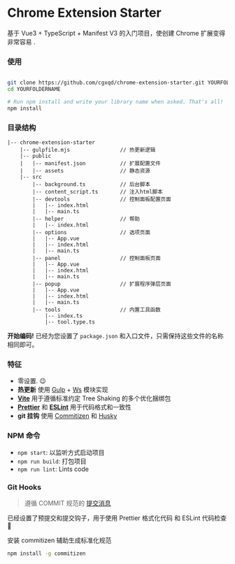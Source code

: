 # Chrome Extension Starter

基于 Vue3 + TypeScript + Manifest V3 的入门项目，使创建 Chrome 扩展变得非常容易 .

### 使用

```bash

git clone https://github.com/cgxqd/chrome-extension-starter.git YOURFOLDERNAME
cd YOURFOLDERNAME

# Run npm install and write your library name when asked. That's all!
npm install
```

### 目录结构
```
|-- chrome-extension-starter
    |-- gulpfile.mjs                // 热更新逻辑
    |-- public
    |   |-- manifest.json           // 扩展配置文件
    |   |-- assets                  // 静态资源
    |-- src
        |-- background.ts           // 后台脚本
        |-- content_script.ts       // 注入html脚本
        |-- devtools                // 控制面板配置页面
        |   |-- index.html
        |   |-- main.ts
        |-- helper                  // 帮助
        |   |-- index.html
        |-- options                 // 选项页面
        |   |-- App.vue
        |   |-- index.html
        |   |-- main.ts
        |-- panel                   // 控制面板页面
        |   |-- App.vue
        |   |-- index.html
        |   |-- main.ts
        |-- popup                   // 扩展程序弹层页面
        |   |-- App.vue
        |   |-- index.html
        |   |-- main.ts
        |-- tools                   // 内置工具函数
            |-- index.ts
            |-- tool.type.ts

```

**开始编码!** 已经为您设置了 `package.json` 和入口文件，只需保持这些文件的名称相同即可。

### 特征

- 零设置. :wink:
- **热更新** 使用 [Gulp](https://www.gulpjs.com.cn/) + [Ws](https://github.com/websockets/ws) 模块实现
- **[Vite](https://cn.vitejs.dev/)** 用于遵循标准约定 Tree Shaking 的多个优化捆绑包
- **[Prettier](https://github.com/prettier/prettier)** 和 **[ESLint](https://eslint.org/)** 用于代码格式和一致性
- **git 挂钩** 使用 [Commitizen](https://github.com/commitizen/cz-cli) 和 [Husky](https://github.com/typicode/husky)

### NPM 命令

- `npm start`: 以监听方式启动项目
- `npm run build`: 打包项目
- `npm run lint`: Lints code

### Git Hooks

> 遵循 COMMIT 规范的 [提交消息](https://github.com/conventional-changelog/conventional-changelog)

已经设置了预提交和提交钩子，用于使用 Prettier 格式化代码 和 ESLint 代码检查 :nail_care:

安装 commitizen 辅助生成标准化规范

```bash
npm install -g commitizen
```
